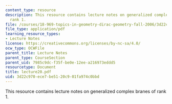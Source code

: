 ```yaml
---
content_type: resource
description: This resource contains lecture notes on generalized complex branes of
  rank 1.
file: /courses/18-969-topics-in-geometry-dirac-geometry-fall-2006/3d22c970ece7be5120c901fa974c0bbd_lecture20.pdf
file_type: application/pdf
learning_resource_types:
- Lecture Notes
license: https://creativecommons.org/licenses/by-nc-sa/4.0/
ocw_type: OCWFile
parent_title: Lecture Notes
parent_type: CourseSection
parent_uid: 7985c9dc-f35f-be0e-12ee-a216973eddd5
resourcetype: Document
title: lecture20.pdf
uid: 3d22c970-ece7-be51-20c9-01fa974c0bbd
---
```

This resource contains lecture notes on generalized complex branes of rank 1.